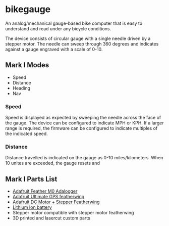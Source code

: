 # bikegauge

An analog/mechanical gauge-based bike computer that is easy to understand and read under any bicycle conditions.

The device consists of circular gauge with a single needle driven by a stepper motor.  The needle can sweep through 360 degrees and indicates against a gauge engraved with a scale of 0-10.

## Mark I Modes

* Speed
* Distance
* Heading
* Nav

### Speed

Speed is displayed as expected by sweeping the needle across the face of the gauge. The device can be configured to indicate MPH or KPH.  If a larger range is required, the firmware can be configured to indicate multiples of the indicated speed.

### Distance

Distance travelled is indicated on the gauge as 0-10 miles/kilometers.  When 10 unites are exceeded, the gauge resets and 


## Mark I Parts List

* [Adafruit Feather M0 Adalogger](https://www.adafruit.com/product/2796)
* [Adafruit Ultimate GPS featherwing](https://learn.adafruit.com/adafruit-ultimate-gps-featherwing/circuitpython-library)
* [Adafruit DC Motor + Stepper Featherwing](https://www.adafruit.com/product/2927)
* [Lithium Ion battery](https://www.adafruit.com/product/1578)
* Stepper motor compatible with stepper motor featherwing
* 3D printed and lasercut custom parts


